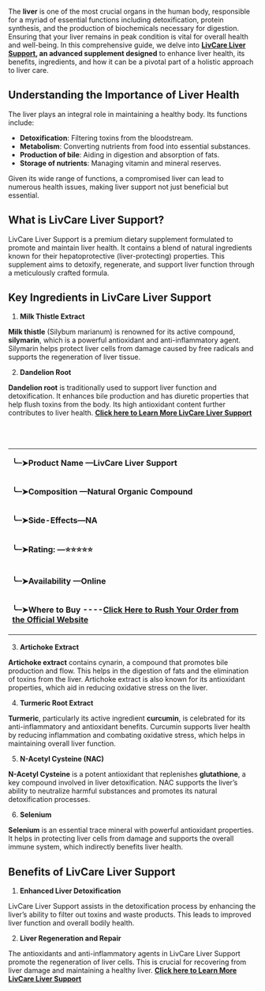 <p>The <strong>liver</strong> is one of the most crucial organs in the human body, responsible for a myriad of essential functions including detoxification, protein synthesis, and the production of biochemicals necessary for digestion. Ensuring that your liver remains in peak condition is vital for overall health and well-being. In this comprehensive guide, we delve into <strong><a href="https://topoffer24x7.store/livcare">LivCare Liver Support</a></strong><strong>, an advanced supplement designed</strong> to enhance liver health, its benefits, ingredients, and how it can be a pivotal part of a holistic approach to liver care.</p>
<table>
<tbody>
<tr>
<td width="638">
<p><strong>╰┈➤</strong><strong>Product Name &mdash;LivCare Liver Support</strong></p>
</td>
</tr>
<tr>
<td width="638">
<p><strong>╰┈➤</strong><strong>Composition &mdash;Natural Organic Compound</strong></p>
</td>
</tr>
<tr>
<td width="638">
<p><strong>╰┈➤</strong><strong>Side-Effects&mdash;NA</strong></p>
</td>
</tr>
<tr>
<td width="638">
<p><strong>╰┈➤</strong><strong>Rating: &mdash;⭐⭐⭐⭐⭐</strong></p>
</td>
</tr>
<tr>
<td width="638">
<p><strong>╰┈➤</strong><strong>Availability &mdash;Online</strong></p>
</td>
</tr>
<tr>
<td width="638">
<p><strong>╰┈➤</strong><strong>Where to Buy ----<a href="https://topoffer24x7.store/livcare">Click Here to Rush Your Order from the Official Website</a></strong></p>
</td>

  <h2>Understanding the Importance of Liver Health</h2>
<p>The liver plays an integral role in maintaining a healthy body. Its functions include:</p>
<ul>
<li><strong>Detoxification</strong>: Filtering toxins from the bloodstream.</li>
<li><strong>Metabolism</strong>: Converting nutrients from food into essential substances.</li>
<li><strong>Production of bile</strong>: Aiding in digestion and absorption of fats.</li>
<li><strong>Storage of nutrients</strong>: Managing vitamin and mineral reserves.</li>
</ul>
<p>Given its wide range of functions, a compromised liver can lead to numerous health issues, making liver support not just beneficial but essential.</p>
<h2>What is LivCare Liver Support?</h2>
<p>LivCare Liver Support is a premium dietary supplement formulated to promote and maintain liver health. It contains a blend of natural ingredients known for their hepatoprotective (liver-protecting) properties. This supplement aims to detoxify, regenerate, and support liver function through a meticulously crafted formula.</p>
<h2>Key Ingredients in LivCare Liver Support</h2>
<ol>
<li><strong> Milk Thistle Extract</strong></li>
</ol>
<p><strong>Milk thistle</strong> (Silybum marianum) is renowned for its active compound, <strong>silymarin</strong>, which is a powerful antioxidant and anti-inflammatory agent. Silymarin helps protect liver cells from damage caused by free radicals and supports the regeneration of liver tissue.</p>
<ol start="2">
<li><strong> Dandelion Root</strong></li>
</ol>
<p><strong>Dandelion root</strong> is traditionally used to support liver function and detoxification. It enhances bile production and has diuretic properties that help flush toxins from the body. Its high antioxidant content further contributes to liver health. <strong><a href="https://topoffer24x7.store/livcare">Click here to Learn More LivCare Liver Support</a></strong></p>
<p><br /><br /></p>
</tr>
</tbody>
</table>


<ol start="3">
<li><strong> Artichoke Extract</strong></li>
</ol>
<p><strong>Artichoke extract</strong> contains cynarin, a compound that promotes bile production and flow. This helps in the digestion of fats and the elimination of toxins from the liver. Artichoke extract is also known for its antioxidant properties, which aid in reducing oxidative stress on the liver.</p>
<ol start="4">
<li><strong> Turmeric Root Extract</strong></li>
</ol>
<p><strong>Turmeric</strong>, particularly its active ingredient <strong>curcumin</strong>, is celebrated for its anti-inflammatory and antioxidant benefits. Curcumin supports liver health by reducing inflammation and combating oxidative stress, which helps in maintaining overall liver function.</p>
<ol start="5">
<li><strong> N-Acetyl Cysteine (NAC)</strong></li>
</ol>
<p><strong>N-Acetyl Cysteine</strong> is a potent antioxidant that replenishes <strong>glutathione</strong>, a key compound involved in liver detoxification. NAC supports the liver&rsquo;s ability to neutralize harmful substances and promotes its natural detoxification processes.</p>
<ol start="6">
<li><strong> Selenium</strong></li>
</ol>
<p><strong>Selenium</strong> is an essential trace mineral with powerful antioxidant properties. It helps in protecting liver cells from damage and supports the overall immune system, which indirectly benefits liver health.</p>
<h2>Benefits of LivCare Liver Support</h2>
<ol>
<li><strong> Enhanced Liver Detoxification</strong></li>
</ol>
<p>LivCare Liver Support assists in the detoxification process by enhancing the liver&rsquo;s ability to filter out toxins and waste products. This leads to improved liver function and overall bodily health.</p>
<ol start="2">
<li><strong> Liver Regeneration and Repair</strong></li>
</ol>
<p>The antioxidants and anti-inflammatory agents in LivCare Liver Support promote the regeneration of liver cells. This is crucial for recovering from liver damage and maintaining a healthy liver. <strong><a href="https://topoffer24x7.store/livcare">Click here to Learn More LivCare Liver Support</a></strong></p>
